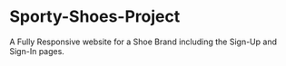 # Sporty-Shoes-Project
A Fully Responsive website for a Shoe Brand including the Sign-Up and Sign-In pages.
